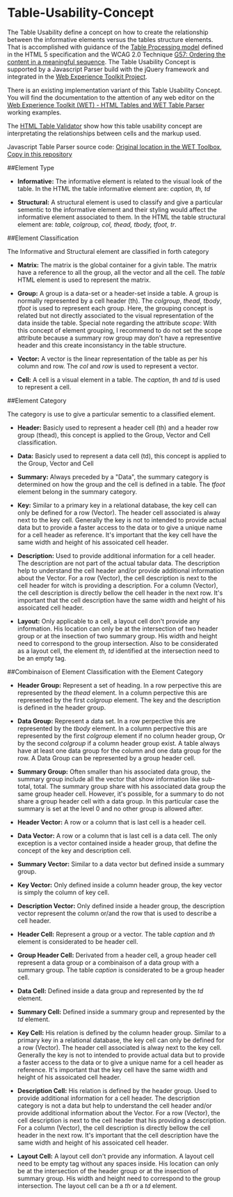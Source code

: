 Table-Usability-Concept
=======================

The Table Usability define a concept on how to create the relationship between the informative elements versus the tables structure elements. That is accomplished with guidance of the [Table Processing model](http://dev.w3.org/html5/spec/attributes-common-to-td-and-th-elements.html#processing-model-0) defined in the HTML 5 specification and the WCAG 2.0 Technique [G57: Ordering the content in a meaningful sequence](http://www.w3.org/TR/2010/NOTE-WCAG20-TECHS-20101014/G57). The Table Usability Concept is supported by a Javascript Parser build with the jQuery framework and integrated in the [Web Experience Toolkit Project](https://github.com/wet-boew/wet-boew).

There is an existing implementation variant of this Table Usability Concept. You will find the documentation to the attention of any web editor on the [Web Experience Toolkit (WET) - HTML Tables and WET Table Parser](http://wet-boew.github.com/wet-boew/demos/tableparser/index-eng.html) working examples. 

The [HTML Table Validator](http://wet-boew.github.com/wet-boew/demos/tableparser/validator-htmltable.html) show how this table usability concept are interpretating the relationships between cells and the markup used.

Javascript Table Parser source code: [Original location in the WET Toolbox](https://github.com/wet-boew/wet-boew/blob/master/src/js/workers/parser.table.js), [Copy in this repository](https://github.com/duboisp/Table-Usability-Concept/blob/master/Polyfill/parser.table.js)

##Element Type

* **Informative:** The informative element is related to the visual look of the table. In the HTML the table informative element are: _caption, th, td_

* **Structural:** A structural element is used to classify and give a particular sementic to the informative element and their styling would affect the informative element associated to them. In the HTML the table structural element are: _table, colgroup, col, thead, tbody, tfoot, tr_.


##Element Classification

The Informative and Structural element are classified in forth category

* **Matrix:** The matrix is the global container for a givin table. The matrix have a reference to all the group, all the vector and all the cell. The _table_ HTML element is used to represent the matrix.

* **Group:** A group is a data-set or a header-set inside a table. A group is normally represented by a cell header (th). The _colgroup_, _thead_, _tbody_, _tfoot_ is used to represent each group. Here, the grouping concept is related but not directly associated to the visual representation of the data inside the table. Special note regarding the attribute _scope_: With this concept of element grouping, I recommend to do not set the scope attribute because a summary row group may don't have a representive header and this create inconsistancy in the table structure.

* **Vector:** A vector is the linear representation of the table as per his column and row. The _col_ and _row_ is used to represent a vector.

* **Cell:** A cell is a visual element in a table. The _caption_, _th_ and _td_ is used to represent a cell.


##Element Category

The category is use to give a particular sementic to a classified element.

* **Header:** Basicly used to represent a header cell (th) and a header row group (thead), this concept is applied to the Group, Vector and Cell classification.

* **Data:** Basicly used to represent a data cell (td), this concept is applied to the Group, Vector and Cell

* **Summary:** Always preceded by a &quot;Data&quot;, the summary category is determined on how the group and the cell is defined in a table. The _tfoot_ element belong in the summary category.

* **Key:** Similar to a primary key in a relational database, the key cell can only be defined for a row (Vector). The header cell associated is alway next to the key cell. Generally the key is not to intended to provide actual data but to provide a faster access to the data or to give a unique name for a cell header as reference. It's important that the key cell have the same width and height of his assoicated cell header.

* **Description:** Used to provide additional information for a cell header. The description are not part of the actual tabular data. The description help to understand the cell header and/or provide additional information about the Vector. For a row (Vector), the cell description is next to the cell header for witch is providing a description. For a column (Vector), the cell description is directly bellow the cell header in the next row. It's important that the cell description have the same width and height of his assoicated cell header.

* **Layout:** Only applicable to a cell, a layout cell don't provide any information. His location can only be at the intersection of two header group or at the insection of two summary group. His width and height need to correspond to the group intersection. Also to be considerated as a layout cell, the element _th, td_ identified at the intersection need to be an empty tag.


##Combinaison of Element Classification with the Element Category

* **Header Group:** Represent a set of heading. In a row perpective this are represented by the _thead_ element. In a column perpective this are represented by the first _colgroup_ element. The key and the description is defined in the header group.

* **Data Group:** Represent a data set. In a row perpective this are represented by the _tbody_ element. In a column perpective this are represented by the first _colgroup_ element if no column header group, Or by the second _colgroup_ if a column header group exist. A table always have at least one data group for the column and one data group for the row. A Data Group can be represented by a group header cell.

* **Summary Group:** Often smaller than his associated data group, the summary group include all the vector that show information like sub-total, total. The summary group share with his associated data group the same group header cell. However, it's possible, for a summary to do not share a group header cell with a data group. In this particular case the summary is set at the level 0 and no other group is allowed after.

* **Header Vector:** A row or a column that is last cell is a header cell.

* **Data Vector:** A row or a column that is last cell is a data cell. The only exception is a vector contained inside a header group, that define the concept of the key and description cell.

* **Summary Vector:** Similar to a data vector but defined inside a summary group.

* **Key Vector:** Only defined inside a column header group, the key vector is simply the column of key cell.

* **Description Vector:** Only defined inside a header group, the description vector represent the column or/and the row that is used to describe a cell header.

* **Header Cell:** Represent a group or a vector. The table _caption_ and _th_ element is considerated to be header cell.

* **Group Header Cell:** Derivated from a header cell, a group header cell represent a data group or a combinaison of a data group with a summary group. The table _caption_ is considerated to be a group header cell.

* **Data Cell:** Defined inside a data group and represented by the _td_ element.

* **Summary Cell:** Defined inside a summary group and represented by the _td_ element.

* **Key Cell:** His relation is defined by the column header group. Similar to a primary key in a relational database, the key cell can only be defined for a row (Vector). The header cell associated is alway next to the key cell. Generally the key is not to intended to provide actual data but to provide a faster access to the data or to give a unique name for a cell header as reference. It's important that the key cell have the same width and height of his assoicated cell header.

* **Description Cell:** His relation is defined by the header group. Used to provide additional information for a cell header. The description category is not a data but help to understand the cell header and/or provide additional information about the Vector. For a row (Vector), the cell description is next to the cell header that his providing a description. For a column (Vector), the cell description is directly bellow the cell header in the next row. It's important that the cell description have the same width and height of his assoicated cell header.

* **Layout Cell:** A layout cell don't provide any information. A layout cell need to be empty tag without any spaces inside. His location can only be at the intersection of the header group or at the insection of summary group. His width and height need to correspond to the group intersection. The layout cell can be a _th_ or a _td_ element.
